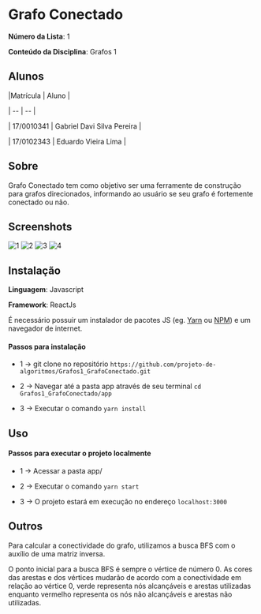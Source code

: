 
# Grafo Conectado

  

  

**Número da Lista**: 1<br>

  

**Conteúdo da Disciplina**: Grafos 1<br>

  

  

## Alunos

  

|Matrícula | Aluno |

| -- | -- |

| 17/0010341 | Gabriel Davi Silva Pereira |

| 17/0102343 | Eduardo Vieira Lima |

  

  

## Sobre

  

Grafo Conectado tem como objetivo ser uma ferramente de construção para grafos direcionados, informando ao usuário se seu grafo é fortemente conectado ou não.

  

  

## Screenshots

![1](https://imgur.com/a/t0tYpls)
![2](https://imgur.com/a/2q74czQ)
![3](https://imgur.com/a/fht0zhq)
![4](https://imgur.com/a/cFxHf0W)

## Instalação

  

**Linguagem**: Javascript<br>

  

**Framework**: ReactJs<br>

  

É necessário possuir um instalador de pacotes JS (eg. [Yarn](https://yarnpkg.com/) ou [NPM](https://www.npmjs.com/)) e um navegador de internet.

  

#### Passos para instalação

- 1 -> git clone no repositório ```https://github.com/projeto-de-algoritmos/Grafos1_GrafoConectado.git```

  

- 2 -> Navegar até a pasta app através de seu terminal ```cd Grafos1_GrafoConectado/app```

  

- 3 -> Executar o comando ```yarn install```

  

## Uso

  

#### Passos para executar o projeto localmente

- 1 -> Acessar a pasta app/

  

- 2 -> Executar o comando ```yarn start```

  

- 3 -> O projeto estará em execução no endereço ```localhost:3000```

  

## Outros

Para calcular a conectividade do grafo, utilizamos a busca BFS com o auxílio de uma matriz inversa.

O ponto inicial para a busca BFS é sempre o vértice de número 0. As cores das arestas e dos vértices mudarão de acordo com a conectividade em relação ao vértice 0, verde representa nós alcançáveis e arestas utilizadas enquanto vermelho representa os nós não alcançáveis e arestas não utilizadas.
